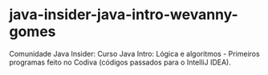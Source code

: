 # java-insider-java-intro-wevanny-gomes
Comunidade Java Insider: Curso Java Intro: Lógica e algoritmos - Primeiros programas feito no Codiva (códigos passados para o IntelliJ IDEA).
